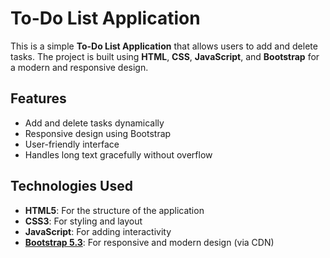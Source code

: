 # To-Do List Application

This is a simple **To-Do List Application** that allows users to add and delete tasks. The project is built using **HTML**, **CSS**, **JavaScript**, and **Bootstrap** for a modern and responsive design.

## Features
- Add and delete tasks dynamically
- Responsive design using Bootstrap
- User-friendly interface
- Handles long text gracefully without overflow

## Technologies Used
- **HTML5**: For the structure of the application
- **CSS3**: For styling and layout
- **JavaScript**: For adding interactivity
- **[Bootstrap 5.3](https://getbootstrap.com)**: For responsive and modern design (via CDN)

